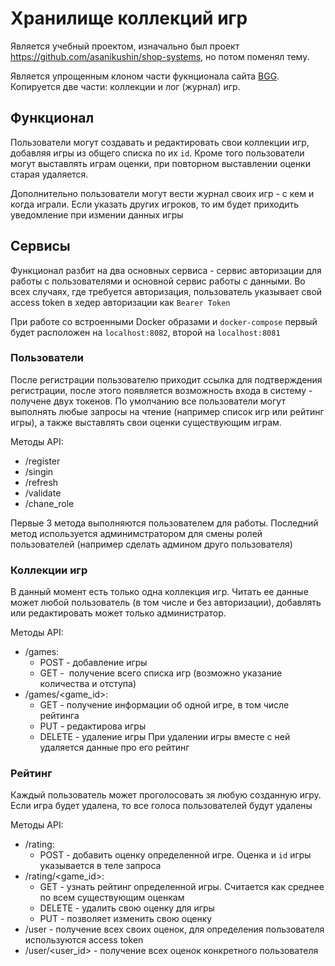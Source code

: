 # Хранилище коллекций игр
Является учебный проектом, изначально был проект https://github.com/asanikushin/shop-systems, но потом поменял тему. 

Является упрощенным клоном части фукнционала сайта [BGG](https://boardgamegeek.com/). Копируется две части: коллекции и лог (журнал) игр.

## Функционал
Пользователи могут создавать и редактировать свои коллекции игр, добавляя игры из общего списка по их `id`.
Кроме того пользователи могут выставлять играм оценки, при повторном выставлении оценки старая удаляется.

Дополнительно пользователи могут вести журнал своих игр - с кем и когда играли. Если указать других игроков, то им будет приходить уведомление при измении данных игры

## Сервисы
Функционал разбит на два основных сервиса - сервис авторизации для работы с пользователями и основной сервис работы с данными. Во всех случаях, где требуется авторизация, пользователь указывает свой access token в хедер авторизации как `Bearer Token`

При работе со встроенными Docker образами и `docker-compose` первый будет расположен на `localhost:8082`, второй на `localhost:8081`

### Пользователи
После регистрации пользователю приходит ссылка для подтверждения регистрации, после этого появляется возможность входа в систему - получене двух токенов. 
По умолчанию все пользователи могут выполнять любые запросы на чтение (например список игр или рейтинг игры), а также выставлять свои оценки существующим играм. 

Методы API:
* /register
* /singin
* /refresh
* /validate
* /chane_role

Первые 3 метода выполняются пользователем для работы. Последний метод используется админимстратором для смены ролей пользователей (например сделать админом друго пользователя)

### Коллекции игр
В данный момент есть только одна коллекция игр. Читать ее данные может любой пользователь (в том числе и без авторизации), добавлять или редактировать может только администратор.

Методы API:
* /games:
    * POST - добавление игры
    * GET -  получение всего списка игр (возможно указание количества и отступа)
* /games/<game_id>:
    * GET - получение информации об одной игре, в том числе рейтинга
    * PUT - редактирова игры
    * DELETE - удаление игры
При удалении игры вместе с ней удаляется данные про его рейтинг
    
### Рейтинг
Каждый пользователь может проголосовать зя любую созданную игру. Если игра будет удалена, то все голоса пользователей будут удалены

Методы API:
* /rating:
    * POST - добавить оценку определенной игре. Оценка и `id` игры указывается в теле запроса
* /rating/<game_id>:
    * GET - узнать рейтинг определенной игры. Считается как среднее по всем существующим оценкам
    * DELETE - удалить свою оценку для игры
    * PUT - позволяет изменить свою оценку
* /user - получение всех своих оценок, для определения пользователя используются access token
* /user/<user_id> - получение всех оценок конкретного пользователя